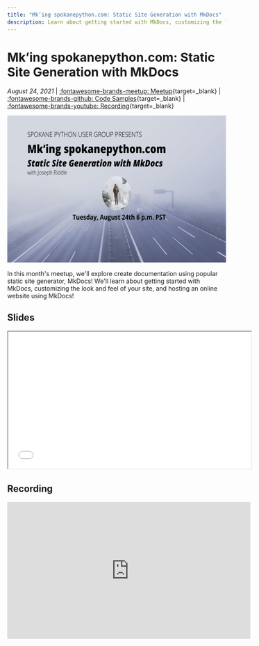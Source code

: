 ```yaml
---
title: "Mk’ing spokanepython.com: Static Site Generation with MkDocs"
description: Learn about getting started with MkDocs, customizing the look and feel of your site, and hosting an online website using MkDocs!
---
```


# Mk’ing spokanepython.com: Static Site Generation with MkDocs

_August 24, 2021_ | [:fontawesome-brands-meetup: Meetup](https://www.meetup.com/Python-Spokane/events/280103526/){target=_blank} | [:fontawesome-brands-github: Code Samples](https://github.com/python-spokane/static-site-generation-with-mkdocs){target=_blank} | [:fontawesome-brands-youtube: Recording](https://youtu.be/eJVVbZYUYro){target=_blank}

<img src="/img/mking-spokanepython-dot-com.jpeg" width="600" height="337.5">

In this month's meetup, we'll explore create documentation using popular static site generator, MkDocs! We'll learn about getting started with MkDocs, customizing the look and feel of your site, and hosting an online website using MkDocs!

## Slides

<iframe width="560" height="315" src="/static/Static-Site-Generation-Slides.html"></iframe>

## Recording

<iframe width="560" height="315" src="https://www.youtube-nocookie.com/embed/eJVVbZYUYro" title="YouTube video player" frameborder="0" allow="accelerometer; autoplay; clipboard-write; encrypted-media; gyroscope; picture-in-picture" allowfullscreen></iframe>
